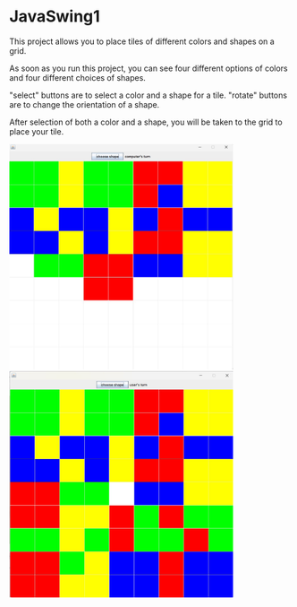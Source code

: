 # JavaSwing1

This project allows you to place tiles of different colors and shapes on a grid.

As soon as you run this project, you can see four different options of colors and four different choices of shapes. 

"select" buttons are to select a color and a shape for a tile.
"rotate" buttons are to change the orientation of a shape.

After selection of both a color and a shape, you will be taken to the grid to place your tile. 

<img src="images/Screenshot%202024-10-28%20145052.jpg" width="400"> <img src="images/Screenshot%202024-10-30%20022641.jpg" width="400">
